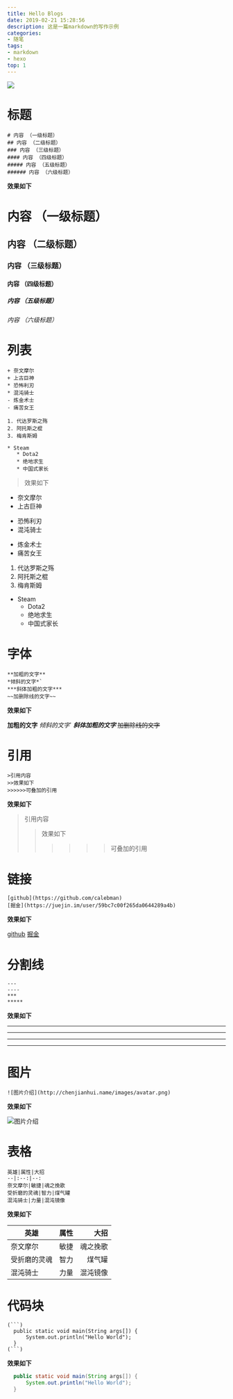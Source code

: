 ```yaml
---
title: Hello Blogs
date: 2019-02-21 15:28:56
description: 这是一篇markdown的写作示例
categories: 
- 随笔
tags: 
- markdown
- hexo
top: 1
---
```


![](http://pnb4x7vrc.bkt.clouddn.com/blogs.jpg)

<!--more-->

# 标题

```
# 内容 （一级标题） 
## 内容 （二级标题） 
### 内容 （三级标题） 
#### 内容 （四级标题） 
##### 内容 （五级标题） 
###### 内容 （六级标题）
```
**效果如下**

# 内容 （一级标题） 
## 内容 （二级标题） 
### 内容 （三级标题） 
#### 内容 （四级标题） 
##### 内容 （五级标题） 
###### 内容 （六级标题）

# 列表

```
+ 奈文摩尔
+ 上古巨神
* 恐怖利刃
* 混沌骑士
- 炼金术士
- 痛苦女王 

1. 代达罗斯之殇
2. 阿托斯之棍
3. 梅肯斯姆

* Steam
   * Dota2
   * 绝地求生
   * 中国式家长
```
> 效果如下

+ 奈文摩尔
+ 上古巨神
* 恐怖利刃
* 混沌骑士
- 炼金术士
- 痛苦女王 

1. 代达罗斯之殇
2. 阿托斯之棍
3. 梅肯斯姆

* Steam
   * Dota2
   * 绝地求生
   * 中国式家长

# 字体

```
**加粗的文字**
*倾斜的文字*`
***斜体加粗的文字***
~~加删除线的文字~~
```
**效果如下**

**加粗的文字**
*倾斜的文字*`
***斜体加粗的文字***
~~加删除线的文字~~

# 引用

```
>引用内容
>>效果如下
>>>>>>可叠加的引用
```
**效果如下**

>引用内容
>>效果如下
>>>>>>可叠加的引用

# 链接

```
[github](https://github.com/calebman)
[掘金](https://juejin.im/user/59bc7c00f265da0644289a4b)
```
**效果如下**

[github](https://github.com/calebman)
[掘金](https://juejin.im/user/59bc7c00f265da0644289a4b)

# 分割线

```
---
----
***
*****
```
**效果如下**

---
----
***
*****

# 图片

```
![图片介绍](http://chenjianhui.name/images/avatar.png)
```
**效果如下**

![图片介绍](http://chenjianhui.name/images/avatar.png)

# 表格

```
英雄|属性|大招
--|:--:|--:
奈文摩尔|敏捷|魂之挽歌
受折磨的灵魂|智力|煤气罐
混沌骑士|力量|混沌镜像
```
**效果如下**

英雄|属性|大招
--|:--:|--:
奈文摩尔|敏捷|魂之挽歌
受折磨的灵魂|智力|煤气罐
混沌骑士|力量|混沌镜像

# 代码块

```
(```)
  public static void main(String args[]) {
      System.out.println("Hello World");
  }
(```)
```
**效果如下**

```java
  public static void main(String args[]) {
      System.out.println("Hello World");
  }
```
